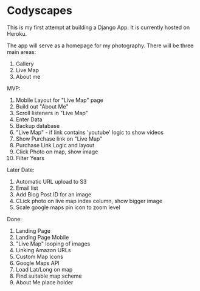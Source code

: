 # Codyscapes

This is my first attempt at building a Django App. It is currently hosted on Heroku.

The app will serve as a homepage for my photography.  There will be three main areas:

1. Gallery
2. Live Map
3. About me

MVP:
1. Mobile Layout for "Live Map" page
2. Build out "About Me"
3. Scroll listeners in "Live Map"
4. Enter Data
5. Backup database
6. "Live Map" - if link contains 'youtube' logic to show videos
7. Show Purchase link on "Live Map"
8. Purchase Link Logic and layout
9. Click Photo on map, show image
10. Filter Years

Later Date:
1. Automatic URL upload to S3
2. Email list
3. Add Blog Post ID for an image
4. CLick photo on live map index column, show bigger image
5. Scale google maps pin icon to zoom level

Done:
1. Landing Page
2. Landing Page Mobile
3. "Live Map" looping of images
4. Linking Amazon URLs
5. Custom Map Icons
6. Google Maps API
7. Load Lat/Long on map
8. Find suitable map scheme
9. About Me place holder

